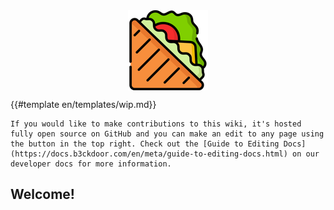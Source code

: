 <img src="en/assets/images/sandwich.png" width=128 style="margin-left:auto;margin-right:auto;display:block"/>

{{#template en/templates/wip.md}}

```admonish info "Making contributions"
If you would like to make contributions to this wiki, it's hosted fully open source on GitHub and you can make an edit to any page using the button in the top right. Check out the [Guide to Editing Docs](https://docs.b3ckdoor.com/en/meta/guide-to-editing-docs.html) on our developer docs for more information.
```

## Welcome!
